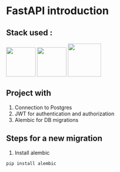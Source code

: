 # FastAPI introduction

## Stack used :

<img src="https://cdn.jsdelivr.net/gh/devicons/devicon@latest/icons/fastapi/fastapi-original.svg" height=80 /> <img src="https://cdn.jsdelivr.net/gh/devicons/devicon@latest/icons/postgresql/postgresql-original.svg" height=80 /> <img src="https://cdn.jsdelivr.net/gh/devicons/devicon@latest/icons/docker/docker-original-wordmark.svg" height=90/>

## Project with

1. Connection to Postgres
1. JWT for authentication and authorization
1. Alembic for DB migrations

## Steps for a new migration

1. Install alembic
```
pip install alembic
```